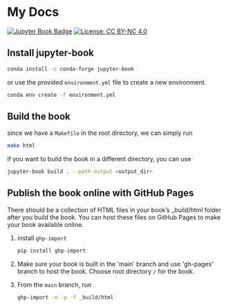 # My Docs

[![Jupyter Book Badge](https://jupyterbook.org/badge.svg)](https://github.com/FakePhysicist/my_docs)
[![License: CC BY-NC 4.0](https://img.shields.io/badge/License-CC%20BY--NC%204.0-blue.svg)](https://creativecommons.org/licenses/by-nc/4.0/deed.zh)

## Install jupyter-book

```bash
conda install -c conda-forge jupyter-book
```
or use the provided `environment.yml` file to create a new environment.

```bash
conda env create -f environment.yml
```

## Build the book

since we have a `Makefile` in the root directory, we can simply run

```bash
make html
```

if you want to build the book in a different directory, you can use

```bash
jupyter-book build . --path-output <output_dir>
``` 

## Publish the book online with GitHub Pages

There should be a collection of HTML files in your book’s _build/html folder after you build the book. You can host these files on GitHub Pages to make your book available online.

1. install `ghp-import`

    ```bash
    pip install ghp-import
    ```

2. Make sure your book is built in the 'main' branch and use 'gh-pages' branch to host the book. Choose root directory `/` for the book.

3. From the `main` branch, run

    ```bash
    ghp-import -n -p -f _build/html
    ```
